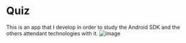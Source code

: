 # Quiz
This is an app that I develop in order to study the Android SDK and the others attendant technologies with it.
![image](https://cloud.githubusercontent.com/assets/12153363/18529414/a256f54c-7ad5-11e6-8798-dff83ab505e4.gif)

